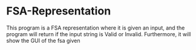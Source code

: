 # FSA-Representation
This program is a FSA representation where it is given an input, and the program will return if the input string is Valid or Invalid. Furthermore, it will show the GUI of the fsa given
